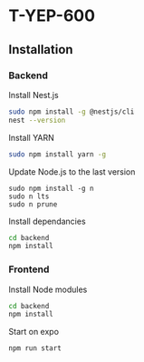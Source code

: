# T-YEP-600

## Installation

### Backend

Install Nest.js

```sh
sudo npm install -g @nestjs/cli
nest --version
```

Install YARN

```sh
sudo npm install yarn -g 
```

Update Node.js to the last version

```
sudo npm install -g n
sudo n lts
sudo n prune
```

Install dependancies

```sh
cd backend
npm install
```

### Frontend

Install Node modules

```sh
cd backend
npm install
```

Start on expo

```sh
npm run start
```









